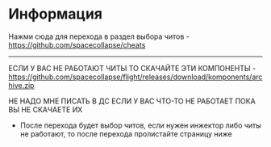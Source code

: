 

# Информация

Нажми сюда для перехода в раздел выбора читов - https://github.com/spacecollapse/cheats

----

ЕСЛИ У ВАС НЕ РАБОТАЮТ ЧИТЫ ТО СКАЧАЙТЕ ЭТИ КОМПОНЕНТЫ - https://github.com/spacecollapse/flight/releases/download/komponents/archive.zip

НЕ НАДО МНЕ ПИСАТЬ В ДС ЕСЛИ У ВАС ЧТО-ТО НЕ РАБОТАЕТ ПОКА ВЫ НЕ СКАЧАЕТЕ ИХ

- После перехода будет выбор читов, если нужен инжектор либо читы не работают, то после перехода пролистайте страницу ниже
